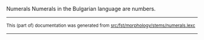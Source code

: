 Numerals
Numerals in the Bulgarian language are numbers.

* * *

<small>This (part of) documentation was generated from [src/fst/morphology/stems/numerals.lexc](https://github.com/giellalt/lang-bul/blob/main/src/fst/morphology/stems/numerals.lexc)</small>

---

